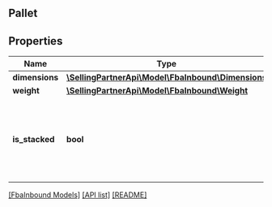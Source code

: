 ## Pallet

## Properties

Name | Type | Description | Notes
------------ | ------------- | ------------- | -------------
**dimensions** | [**\SellingPartnerApi\Model\FbaInbound\Dimensions**](Dimensions.md) |  |
**weight** | [**\SellingPartnerApi\Model\FbaInbound\Weight**](Weight.md) |  | [optional]
**is_stacked** | **bool** | Indicates whether pallets will be stacked when carrier arrives for pick-up. |

[[FbaInbound Models]](../) [[API list]](../../Api) [[README]](../../../README.md)
